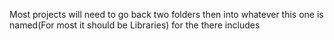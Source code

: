 Most projects will need to go back two folders then into whatever this one is named(For most it should be Libraries) for the there includes